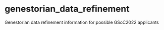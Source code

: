 # genestorian_data_refinement
Genestorian data refinement information for possible GSoC2022 applicants
